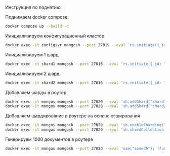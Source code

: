 Инструкция по поднятию:

Поднимаем docker compose:
```bash
docker compose up --build -d
```
Инициализируем конфигурационный кластер
```bash
docker exec -it configsvr mongosh --port 27019 --eval 'rs.initiate({_id: "configReplSet", configsvr: true, members: [{ _id: 0, host: "configsvr:27019" }]})'
```

Инициализируем 1 шард
```bash
docker exec -it shard1 mongosh --port 27018 --eval 'rs.initiate({_id: "shard1ReplSet", members: [{ _id: 0, host: "shard1:27018" }]})'
```

Инициализируем 2 шард
```bash
docker exec -it shard2 mongosh --port 27016 --eval 'rs.initiate({_id: "shard2ReplSet", members: [{ _id: 0, host: "shard2:27016" }]})'
```

Добавляем шарды в роутер
```bash
docker exec -it mongos mongosh --port 27020 --eval 'sh.addShard("shard1ReplSet/shard1:27018")'
docker exec -it mongos mongosh --port 27020 --eval 'sh.addShard("shard2ReplSet/shard2:27016")'
```

Добавляем шардирование в роутере на основе хэширования
```bash
docker exec -it mongos mongosh --port 27020 --eval 'sh.enableSharding("somedb")'
docker exec -it mongos mongosh --port 27020 --eval 'sh.shardCollection("somedb.helloDoc", { name: "hashed" })'
```

Генерируем 1000 документов в роутере
```bash
docker exec -it mongos mongosh --port 27020 --eval 'use("somedb"); (function() { for (let i = 0; i < 1000; i++) db.helloDoc.insertOne({age: i, name: "ly" + i}); })()'
```